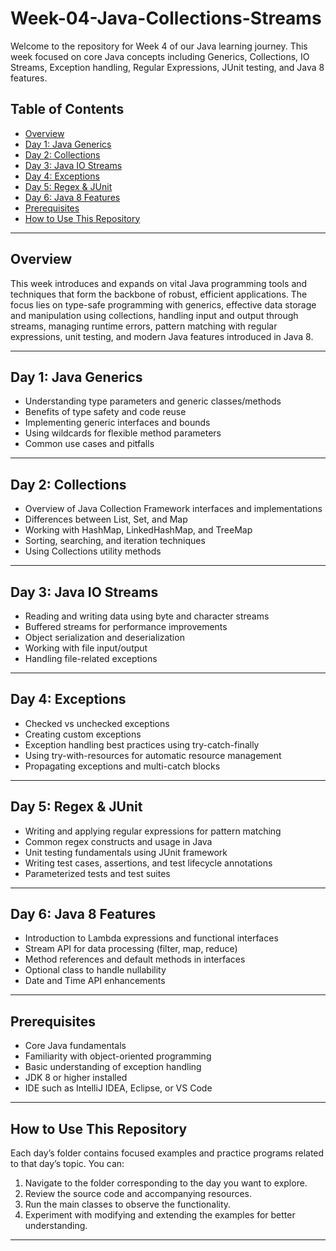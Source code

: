 # Week-04-Java-Collections-Streams

Welcome to the repository for Week 4 of our Java learning journey. This week focused on core Java concepts including Generics, Collections, IO Streams, Exception handling, Regular Expressions, JUnit testing, and Java 8 features.

## Table of Contents
- [Overview](#overview)
- [Day 1: Java Generics](#day-1-java-generics)
- [Day 2: Collections](#day-2-collections)
- [Day 3: Java IO Streams](#day-3-java-io-streams)
- [Day 4: Exceptions](#day-4-exceptions)
- [Day 5: Regex & JUnit](#day-5-regex--junit)
- [Day 6: Java 8 Features](#day-6-java-8-features)
- [Prerequisites](#prerequisites)
- [How to Use This Repository](#how-to-use-this-repository)

---

## Overview

This week introduces and expands on vital Java programming tools and techniques that form the backbone of robust, efficient applications. The focus lies on type-safe programming with generics, effective data storage and manipulation using collections, handling input and output through streams, managing runtime errors, pattern matching with regular expressions, unit testing, and modern Java features introduced in Java 8.

---

## Day 1: Java Generics

- Understanding type parameters and generic classes/methods  
- Benefits of type safety and code reuse  
- Implementing generic interfaces and bounds  
- Using wildcards for flexible method parameters  
- Common use cases and pitfalls  

---

## Day 2: Collections

- Overview of Java Collection Framework interfaces and implementations  
- Differences between List, Set, and Map  
- Working with HashMap, LinkedHashMap, and TreeMap  
- Sorting, searching, and iteration techniques  
- Using Collections utility methods  

---

## Day 3: Java IO Streams

- Reading and writing data using byte and character streams  
- Buffered streams for performance improvements  
- Object serialization and deserialization  
- Working with file input/output  
- Handling file-related exceptions  

---

## Day 4: Exceptions

- Checked vs unchecked exceptions  
- Creating custom exceptions  
- Exception handling best practices using try-catch-finally  
- Using try-with-resources for automatic resource management  
- Propagating exceptions and multi-catch blocks  

---

## Day 5: Regex & JUnit

- Writing and applying regular expressions for pattern matching  
- Common regex constructs and usage in Java  
- Unit testing fundamentals using JUnit framework  
- Writing test cases, assertions, and test lifecycle annotations  
- Parameterized tests and test suites  

---

## Day 6: Java 8 Features

- Introduction to Lambda expressions and functional interfaces  
- Stream API for data processing (filter, map, reduce)  
- Method references and default methods in interfaces  
- Optional class to handle nullability  
- Date and Time API enhancements  

---

## Prerequisites

- Core Java fundamentals  
- Familiarity with object-oriented programming  
- Basic understanding of exception handling  
- JDK 8 or higher installed  
- IDE such as IntelliJ IDEA, Eclipse, or VS Code  

---

## How to Use This Repository

Each day’s folder contains focused examples and practice programs related to that day’s topic. You can:

1. Navigate to the folder corresponding to the day you want to explore.  
2. Review the source code and accompanying resources.  
3. Run the main classes to observe the functionality.  
4. Experiment with modifying and extending the examples for better understanding.

---
